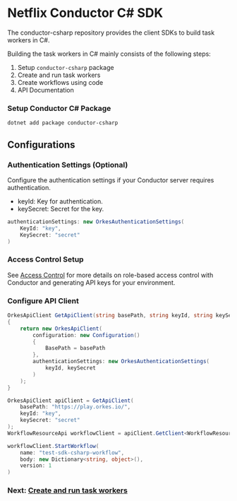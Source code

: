 # Netflix Conductor C# SDK

The conductor-csharp repository provides the client SDKs to build task workers in C#.

Building the task workers in C# mainly consists of the following steps:

1. Setup `conductor-csharp` package
1. Create and run task workers
1. Create workflows using code
1. API Documentation

   
### Setup Conductor C# Package​

```shell
dotnet add package conductor-csharp
```

## Configurations

### Authentication Settings (Optional)
Configure the authentication settings if your Conductor server requires authentication.
* keyId: Key for authentication.
* keySecret: Secret for the key.

```csharp
authenticationSettings: new OrkesAuthenticationSettings(
    KeyId: "key",
    KeySecret: "secret"
)
```

### Access Control Setup
See [Access Control](https://orkes.io/content/docs/getting-started/concepts/access-control) for more details on role-based access control with Conductor and generating API keys for your environment.

### Configure API Client
```csharp
OrkesApiClient GetApiClient(string basePath, string keyId, string keySecret)
{
    return new OrkesApiClient(
        configuration: new Configuration()
        {
            BasePath = basePath
        },
        authenticationSettings: new OrkesAuthenticationSettings(
            keyId, keySecret
        )
    );
}

OrkesApiClient apiClient = GetApiClient(
    basePath: "https://play.orkes.io/",
    keyId: "key",
    keySecret: "secret"
);
WorkflowResourceApi workflowClient = apiClient.GetClient<WorkflowResourceApi>();

workflowClient.StartWorkflow(
    name: "test-sdk-csharp-workflow",
    body: new Dictionary<string, object>(),
    version: 1
)
```

### Next: [Create and run task workers](https://github.com/conductor-sdk/conductor-csharp/blob/main/docs/readme/workers.md)
